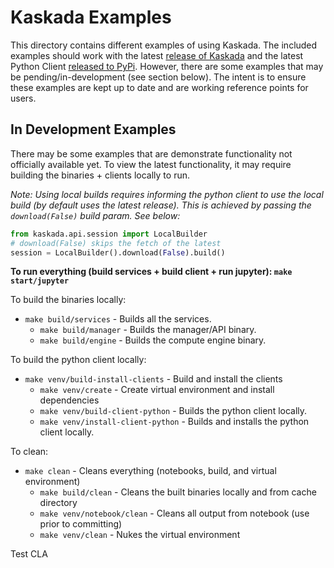 # Kaskada Examples

This directory contains different examples of using Kaskada. The included examples should work with the latest [release of Kaskada](https://github.com/kaskada-ai/kaskada/releases) and the latest Python Client [released to PyPi](https://pypi.org/project/kaskada/#history). However, there are some examples that may be pending/in-development (see section below). The intent is to ensure these examples are kept up to date and are working reference points for users.


## In Development Examples

There may be some examples that are demonstrate functionality not officially available yet. To view the latest functionality, it may require building the binaries + clients locally to run. 

*Note: Using local builds requires informing the python client to use the local build (by default uses the latest release). This is achieved by passing the `download(False)` build param. See below:* 

```python 
from kaskada.api.session import LocalBuilder
# download(False) skips the fetch of the latest 
session = LocalBuilder().download(False).build()
```

**To run everything (build services + build client + run jupyter): `make start/jupyter`**

To build the binaries locally:
* `make build/services` - Builds all the services.
    * `make build/manager` - Builds the manager/API binary.
    * `make build/engine` - Builds the compute engine binary.

To build the python client locally:
* `make venv/build-install-clients` - Build and install the clients
    * `make venv/create` - Create virtual environment and install dependencies
    * `make venv/build-client-python` - Builds the python client locally.
    * `make venv/install-client-python` - Builds and installs the python client locally.

To clean:
* `make clean` - Cleans everything (notebooks, build, and virtual environment)
    * `make build/clean` - Cleans the built binaries locally and from cache directory
    * `make venv/notebook/clean` - Cleans all output from notebook (use prior to committing)
    * `make venv/clean` - Nukes the virtual environment

Test CLA 
